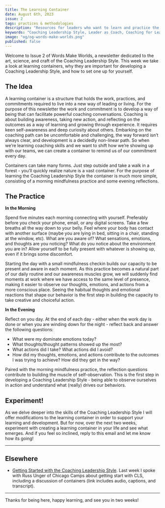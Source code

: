 ```yaml
---
title: The Learning Container
date: August 6th, 2023
issue: 2
tags: practices & methodologies
description: "Resources for leaders who want to learn and practice the Coaching Leadership Style"
keywords: "Coaching Leadership Style, Leader as Coach, Coaching for Leaders, Manager as Coach"
image: "og/og-words-make-worlds.png"
published: false
---
```


Welcome to Issue 2 of Words Make Worlds, a newsletter dedicated to the art, science, and craft of the Coaching Leadership Style. This week we take a look at learning containers, why they are important for developing a Coaching Leadership Style, and how to set one up for yourself.

## The Idea
A learning container is a structure that holds the work, practices, and commitments required to live into a new way of leading or living. For the purpose of this newsletter the work and commitment is to develop a way of being that can facilitate powerful coaching conversations. Coaching is about building awareness, taking new action, and reflecting on the outcomes as a way of learning and growing through experience. It requires keen self-awareness and deep curiosity about others. Embarking on the coaching path can be uncomfortable and challenging, the way forward isn’t always clear, and development is a decidedly non-linear path. So when we’re learning coaching skills and we want to shift how we’re showing up with our teams, we can create a container to remind us of our commitment every day.

Containers can take many forms. Just step outside and take a walk in a forest - you’ll quickly realize ​nature is a vast container​. For the purpose of learning the Coaching Leadership Style the container is much more simple, consisting of a morning mindfulness practice and some evening reflections.

## The Practice
**In the Morning**

Spend five minutes each morning connecting with yourself. Preferably before you check your phone, email, or any digital screens. Take a few breaths all the way down to your belly. Feel where your body has contact with another surface (maybe you are lying in bed, sitting in a chair, standing at the window, etc). What are you aware of? What sensations, emotions, and thoughts are you noticing? What do you notice about the environment you are in? Allow yourself to be fully present with whatever is showing up, even if it brings some discomfort.

Starting the day with a small mindfulness checkin builds our capacity to be present and aware in each moment. As this practice becomes a natural part of our daily routine and our awareness muscles grow, we will suddenly find moments at work where we have access to the same level of presence, making it easier to observe our thoughts, emotions, and actions from a more conscious place. Seeing the habitual thoughts and emotional reactions that shape our behavior is the first step in building the capacity to take creative and choiceful action.

**In the Evening**

Reflect on you day. At the end of each day - either when the work day is done or when you are winding down for the night -  reflect back and answer the following questions:

- What were my dominate emotions today?
- What thoughts/thought patterns showed up the most?
- What actions did I take? What actions did I avoid?
- How did my thoughts, emotions, and actions contribute to the outcomes I was trying to achieve? How did they get in the way?

Paired with the morning mindfulness practice, the reflection questions contribute to building the muscle of self-observation. This is the first step in developing a Coaching Leadership Style - being able to observe ourselves in action and understand what (really) drives our behaviors.

## Experiment!
As we delve deeper into the skills of the Coaching Leadership Style I will offer modifications to the learning container in order to support your learning and development. But for now, over the next two weeks, experiment with creating a learning container in your life and see what emerges. And if you feel so inclined, reply to this email and let me know how its going!

---

## Elsewhere

- [Getting Started with the Coaching Leadership Style​](https://medium.com/wordsmakeworlds/the-coaching-leadership-style-developing-self-and-developing-others-2f3fd665ba6d). Last week I spoke with Russ Unger of Chicago Camps about getting start with CLS, including a discussion of containers (link includes audio, captions, and transcript).


---


Thanks for being here, happy learning, and see you in two weeks!
